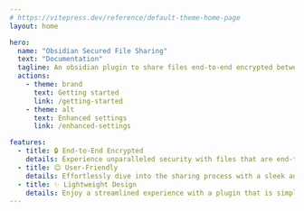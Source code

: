 ```yaml
---
# https://vitepress.dev/reference/default-theme-home-page
layout: home

hero:
  name: "Obsidian Secured File Sharing"
  text: "Documentation"
  tagline: An obsidian plugin to share files end-to-end encrypted between several vaults.
  actions:
    - theme: brand
      text: Getting started
      link: /getting-started
    - theme: alt
      text: Enhanced settings
      link: /enhanced-settings

features:
  - title: 🔒 End-to-End Encrypted 
    details: Experience unparalleled security with files that are end-to-end encrypted and signed, ensuring that only your intended recipient can read them. 
  - title: 😊 User-Friendly  
    details: Effortlessly dive into the sharing process with a sleek and intuitive configuration that gets you started in no time.
  - title: ✨ Lightweight Design
    details: Enjoy a streamlined experience with a plugin that is simple to navigate, with straightforward settings that aren't overly complex or cumbersome.
---
```


